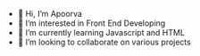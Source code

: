 - 👋 Hi, I’m Apoorva
- 👀 I’m interested in Front End Developing
- 🌱 I’m currently learning Javascript and HTML
- 💞️ I’m looking to collaborate on various projects

<!---
apoorvapandey623/apoorvapandey623 is a ✨ special ✨ repository because its `README.md` (this file) appears on your GitHub profile.
You can click the Preview link to take a look at your changes.
--->
